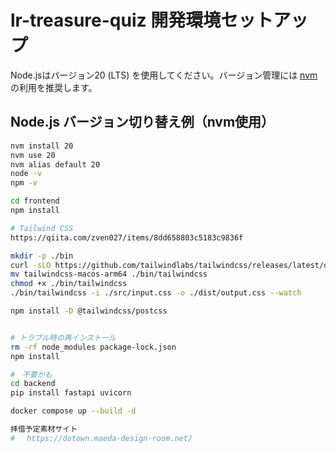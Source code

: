 # lr-treasure-quiz 開発環境セットアップ

Node.jsはバージョン20 (LTS) を使用してください。バージョン管理には [nvm](https://github.com/nvm-sh/nvm) の利用を推奨します。

## Node.js バージョン切り替え例（nvm使用）

```bash
nvm install 20
nvm use 20
nvm alias default 20
node -v
npm -v

cd frontend
npm install

# Tailwind CSS
https://qiita.com/zven027/items/8dd658803c5183c9836f

mkdir -p ./bin
curl -sLO https://github.com/tailwindlabs/tailwindcss/releases/latest/download/tailwindcss-macos-arm64
mv tailwindcss-macos-arm64 ./bin/tailwindcss
chmod +x ./bin/tailwindcss
./bin/tailwindcss -i ./src/input.css -o ./dist/output.css --watch

npm install -D @tailwindcss/postcss


# トラブル時の再インストール
rm -rf node_modules package-lock.json
npm install

#　不要かも
cd backend
pip install fastapi uvicorn

docker compose up --build -d

拝借予定素材サイト
#　 https://dotown.maeda-design-room.net/